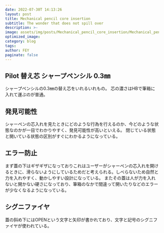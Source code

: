 ```yaml
---
date: 2022-07-30T 14:13:26
layout: post
title: Mechanical pencil core insertion
subtitle: The wonder that does not spill over
description: >-
image: assets/img/posts/Mechanical_pencil_core_insertion/Mechanical_pencil_core_insertion.jpg
optimized_image: 
category: blog
tags: 
author: FEY
paginate: false
---
```


## Pilot 替え芯 シャープペンシル 0.3㎜

シャープペンシルの0.3㎜の替え芯をいれるいれもの。
芯の濃さはHBで筆箱に入れて運ぶのが普通。

## 発見可能性

シャーペンの芯入れを見たときにどのような行為を行えるのか、今どのような状態なのかが一目でわかりやすく、発見可能性が高いといえる。
閉じている状態と開いている状態の区別がすぐにわかるようになっている。

## エラー防止

まず蓋の下はギザギザになっておりこれはユーザーがシャーペンの芯入れを開けるときに、滑らないようにしているためだと考えられる。しべらないため自然と力を入れやすく、動かしやすい設計になっている。
またその蓋は人が力を入れないと開かない硬さになっており、筆箱のなかで間違って開いたりなどのエラーが少なくなるようになっている。

## シグニファイヤ

蓋の斜め下にはOPENという文字と矢印が書かれており、文字と記号のシグニファイヤが使われている。